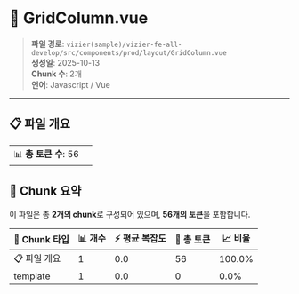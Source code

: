 # 📄 GridColumn.vue

> **파일 경로**: `vizier(sample)/vizier-fe-all-develop/src/components/prod/layout/GridColumn.vue`  
> **생성일**: 2025-10-13  
> **Chunk 수**: 2개  
> **언어**: Javascript / Vue
---


## 📋 파일 개요

| | |
|--|--|
| 📊 **총 토큰 수**: 56 |  |






## 🧩 Chunk 요약

이 파일은 총 **2개의 chunk**로 구성되어 있으며, **56개의 토큰**을 포함합니다.

| 🧩 Chunk 타입 | 📊 개수 | ⚡ 평균 복잡도 | 📝 총 토큰 | 📈 비율 |
|---------------|--------|-------------|----------|--------|
| 📋 파일 개요 | 1 | 0.0 | 56 | 100.0% |
| template | 1 | 0.0 | 0 | 0.0% |

